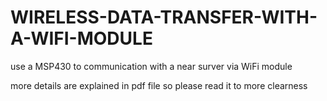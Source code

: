 # WIRELESS-DATA-TRANSFER-WITH-A-WIFI-MODULE
use a MSP430 to communication with a near surver via WiFi module 

more details are explained in pdf file so please read it to more clearness 
